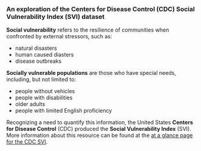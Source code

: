 
### An exploration of the Centers for Disease Control (CDC) Social Vulnerability Index (SVI) dataset

**Social vulnerability** refers to the resilience of communities when confronted by external stressors, such as:
<ul>
    <li>natural disasters</li>
    <li>human caused diasters</li>
    <li>disease outbreaks</li>
</ul>

**Socially vulnerable populations** are those who have special needs, including, but not limited to:
<ul>
    <li>people without vehicles</li>
    <li>people with disabilities</li>
    <li>older adults</li>
    <li>people with limited English proficiency</li>
</ul>

Recognizing a need to quantify this information, the United States **Centers for Disease Control** (CDC) produced the **Social Vulnerability Index** (SVI). More information about this resource can be found at the [at a glance page for the CDC SVI](https://www.atsdr.cdc.gov/placeandhealth/svi/at-a-glance_svi.html).